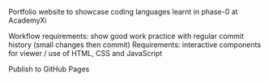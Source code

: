 Portfolio website to showcase coding languages learnt in phase-0 at AcademyXi

Workflow requirements: show good work practice with regular commit history (small changes then commit)
Requirements: interactive components for viewer /  use of HTML, CSS and JavaScript

Publish to GitHub Pages
